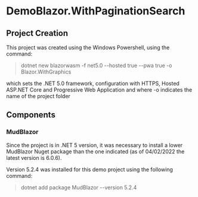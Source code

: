 # DemoBlazor.WithPaginationSearch

## Project Creation

This project was created using the Windows Powershell, using the command:

>dotnet new blazorwasm -f net5.0 --hosted true --pwa true -o Blazor.WithGraphics

which sets the .NET 5.0 framework, configuration with HTTPS, Hosted ASP.NET Core and Progressive Web Application and where -o indicates the name of the project folder

## Components

### MudBlazor

Since the project is in .NET 5 version, it was necessary to install a lower MudBlazor Nuget package than the one indicated (as of 04/02/2022 the latest version is 6.0.6).

Version 5.2.4 was installed for this demo project using the following command:

> dotnet add package MudBlazor --version 5.2.4

